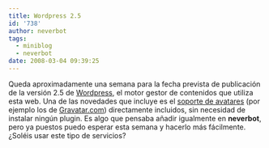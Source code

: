```yaml
---
title: Wordpress 2.5
id: '738'
author: neverbot
tags:
  - miniblog
  - neverbot
date: 2008-03-04 09:39:25
---
```


Queda aproximadamente una semana para la fecha prevista de publicación de la versión 2.5 de [Wordpress](http://wordpress.org/), el motor gestor de contenidos que utiliza esta web. Una de las novedades que incluye es el [soporte de avatares](http://weblogtoolscollection.com/archives/2008/03/03/gravatars-and-wordpress-25/) (por ejemplo los de [Gravatar.com](http://site.gravatar.com/)) directamente incluidos, sin necesidad de instalar ningún plugin. Es algo que pensaba añadir igualmente en **neverbot**, pero ya puestos puedo esperar esta semana y hacerlo más fácilmente. ¿Soléis usar este tipo de servicios?